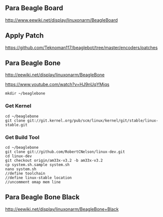 ## Para Beagle Board ##
http://www.eewiki.net/display/linuxonarm/BeagleBoard

## Apply Patch ##
https://github.com/Teknoman117/beaglebot/tree/master/encoders/patches

## Para Beagle Bone ##
http://eewiki.net/display/linuxonarm/BeagleBone

https://www.youtube.com/watch?v=HJ9nUqYMjqs

```
mkdir ~/beaglebone
```

### Get Kernel ###
```
cd ~/beaglebone
git clone git://git.kernel.org/pub/scm/linux/kernel/git/stable/linux-stable.git
```

### Get Build Tool ###
```
cd ~/beaglebone
git clone git://github.com/RobertCNelson/linux-dev.git
cd linux-dev
git checkout origin/am33x-v3.2 -b am33x-v3.2
cp system.sh.sample system.sh
nano system.sh
//define toolchain
//define linux-stable location
//uncomment omap mem line
```

## Para Beagle Bone Black ##
http://eewiki.net/display/linuxonarm/BeagleBone+Black